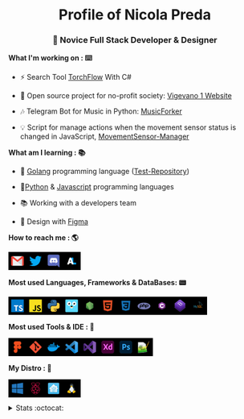 <h1 align="center">Profile of Nicola Preda</h1>
<h3 align="center">🚀 Novice Full Stack Developer & Designer</h3>

**What I'm working on : ⌨️**

- ⚡ Search Tool [TorchFlow](https://github.com/phoenixpixel-it/TorchFlow) With C# 

- 🚧 Open source project for no-profit society: [Vigevano 1 Website](https://github.com/Coding-Bunker/Gruppo-Scout-Vigevano-1)

- 🎶 Telegram Bot for Music in Python: [MusicForker](https://www.github.com/diskxo/MusicForker)

- 💡 Script for manage actions when the movement sensor status is changed in JavaScript, [MovementSensor-Manager](https://github.com/diskxo/MovementSensor-Manager)

**What am I learning : 📚**

- 📗 [Golang](https://golang.org/) programming language ([Test-Repository](https://github.com/diskxo/golang-learning))

- 🐍[Python](https://www.python.org/) & [Javascript](https://www.javascript.com/) programming languages

- 📚 Working with a developers team

- 🍭 Design with [Figma](https://figma.com)


**How to reach me : 🌎**

[<img align="left" alt="gmail" width="36px" src="icons/gmail.png"/>](mailto:nicola.preda05@gmail.com)
[<img align="left" alt="twitter" width="36px" src="icons/twitter.png" />](https://twitter.com/diskxo_)
[<img align="left" alt="discord" width="36px" src="icons/discord.png" />](https://discord.gg/#7611)
[<img align="left" alt="anilist" width="36px" src="icons/anilist.png" />](https://anilist.co/user/diskxo/)
<br /><br /><br />
**Most used Languages, Frameworks & DataBases: 📟**

[<img align="left" alt="typescript" width="36px" src="icons/typescript.png" />](https://www.typescriptlang.org/)

[<img align="left" alt="javascript" width="36px" src="icons/js.png" />](https://www.javascript.com/)

[<img align="left" alt="python" width="36px" src="icons/python.png" />](https://www.python.org/)

[<img align="left" alt="golang" width="36px" src="icons/go.png" />](https://golang.org/)

[<img align="left" alt="nodejs" width="36px" src="icons/nodejs.png" />](https://nodejs.org/it/)

[<img align="left" alt="html" width="36px" src="icons/html.png" />](https://html.spec.whatwg.org/multipage/)

[<img align="left" alt="css" width="36px" src="icons/css.png" />](https://www.w3.org/Style/CSS/Overview.en.html)

[<img align="left" alt="php" width="36px" src="icons/php.png" />](https://www.php.net/)

[<img align="left" alt="csharp" width="36px" src="icons/csharp.png" />](https://docs.microsoft.com/it-it/dotnet/csharp/tour-of-csharp/)

[<img align="left" alt="bootstrap" width="36px" src="icons/bootstrap.png" />](https://getbootstrap.com/)

[<img align="left" alt="mysql" width="36px" src="icons/mysql.png" />](https://www.mysql.com/it/)
<br /><br /><br />
**Most used Tools & IDE : 🔧**


[<img align="left" alt="figma" width="36px" src="icons/figma.png" />](https://www.figma.com/)

[<img align="left" alt="git" width="36px" src="icons/git.png" />](https://git-scm.com/)

[<img align="left" alt="docker" width="36px" src="icons/docker.png" />](https://www.docker.com/get-started)

[<img align="left" alt="vscode" width="36px" src="icons/vscode.png" />](https://code.visualstudio.com/)

[<img align="left" alt="visualstudio" width="36px" src="icons/visualstudio.png" />](https://visualstudio.microsoft.com/it/)

[<img align="left" alt="adobexd" width="36px" src="icons/adobexd.png" />](https://www.adobe.com/it/products/xd.html)

[<img align="left" alt="photoshop" width="36px" src="icons/photoshop.png" />](https://www.adobe.com/it/products/photoshop.html)

[<img align="left" alt="notepad++" width="36px" src="icons/notepad++.png" />](https://notepad-plus-plus.org/downloads/)
<br /><br /><br />
**My Distro : 💽**

[<img align="left" alt="windows10" width="36px" src="icons/windows10.png" />](https://www.microsoft.com/it-it/windows/get-windows-10)

[<img align="left" alt="raspbian" width="36px" src="icons/raspbian.png" />](https://www.raspbian.org/)

[<img align="left" alt="homeassistant" width="36px" src="icons/homeassistant.png" />](https://www.home-assistant.io/)

[<img align="left" alt="linux" width="36px" src="icons/linux.png" />](https://www.linux.it/)

<br /><br />
<details>
<summary>
  Stats :octocat:
</summary>

#### GitHub Stats :bar_chart:

![diskxo's github stats](https://github-readme-stats.vercel.app/api?username=diskxo&count_private=true&theme=dark)

[![Top Langs](https://github-readme-stats.vercel.app/api/top-langs/?username=diskxo&langs_count=8&theme=dark)](https://github.com/anuraghazra/github-readme-stats)

</details>

